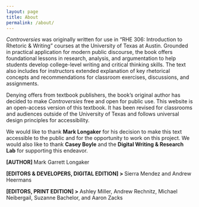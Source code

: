 ```yaml
---
layout: page
title: About
permalink: /about/
---
```


<i>Controversies</i> was originally written for use in “RHE 306: Introduction to Rhetoric & Writing” courses at the University of Texas at Austin. Grounded in practical application for modern public discourse, the book offers foundational lessons in research, analysis, and argumentation to help students develop college-level writing and critical thinking skills. The text also includes for instructors extended explanation of key rhetorical concepts and recommendations for classroom exercises, discussions, and assignments. 

Denying offers from textbook publishers, the book’s original author has decided to make <i>Controversies</i> free and open for public use. This website is an open-access version of this textbook. It has been revised for classrooms and audiences outside of the University of Texas and follows universal design principles for accessibility. 

We would like to thank <b>Mark Longaker</b> for his decision to make this text accessible to the public and for the opportunity to work on this project. We would also like to thank <b>Casey Boyle</b> and the <b>Digital Writing & Research Lab</b> for supporting this endeavor. 

<b> [AUTHOR] </b> 
Mark Garrett Longaker


<b>[EDITORS & DEVELOPERS, DIGITAL EDITION] > </b>
Sierra Mendez
and Andrew Heermans 


<b>[EDITORS, PRINT EDITION] > </b>
Ashley Miller,
Andrew Rechnitz,
Michael Neibergail,
Suzanne Bachelor,
and Aaron Zacks 

